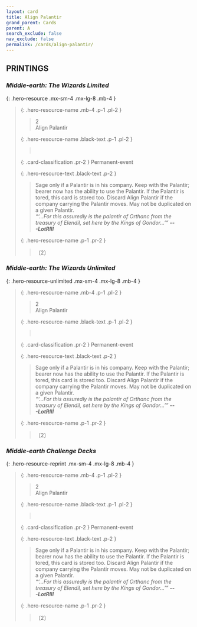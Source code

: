 ```yaml
---
layout: card
title: Align Palantir
grand_parent: Cards
parent: A
search_exclude: false
nav_exclude: false
permalink: /cards/align-palantir/
---
```


## PRINTINGS


### _Middle-earth: The Wizards Limited_

{: .hero-resource .mx-sm-4 .mx-lg-8 .mb-4 }
> {: .hero-resource-name .mb-4 .p-1 .pl-2 }
> > <div class="card-mp">2</div>
> > <div class="card-name">Align Palantir</div>
>
> {: .hero-resource-name .black-text .p-1 .pl-2 }
> > &nbsp;
>
> {: .card-classification .pr-2 }
> Permanent-event
>
> {: .hero-resource-text .black-text .p-2 }
> > Sage only if a Palantir is in his company. Keep with the Palantir; bearer now has the ability to use the Palantir. If the Palantir is tored, this card is stored too. Discard Align Palantir if the company carrying the Palantir moves. May not be duplicated on a given Palantir. <br>_“‘...For this assuredly is the palantir of Orthanc from the treasury of Elendil, set here by the Kings of Gondor...’”_ ***---&#65279;LotRIII*** 
> 
> {: .hero-resource-name .p-1 .pr-2 }
> > <div class="card-shield"></div>
> > <div class="card-corruption">〔2〕</div>

### _Middle-earth: The Wizards Unlimited_

{: .hero-resource-unlimited .mx-sm-4 .mx-lg-8 .mb-4 }
> {: .hero-resource-name .mb-4 .p-1 .pl-2 }
> > <div class="card-mp">2</div>
> > <div class="card-name">Align Palantir</div>
>
> {: .hero-resource-name .black-text .p-1 .pl-2 }
> > &nbsp;
>
> {: .card-classification .pr-2 }
> Permanent-event
>
> {: .hero-resource-text .black-text .p-2 }
> > Sage only if a Palantir is in his company. Keep with the Palantir; bearer now has the ability to use the Palantir. If the Palantir is tored, this card is stored too. Discard Align Palantir if the company carrying the Palantir moves. May not be duplicated on a given Palantir. <br>_“‘...For this assuredly is the palantir of Orthanc from the treasury of Elendil, set here by the Kings of Gondor...’”_ ***---&#65279;LotRIII*** 
> 
> {: .hero-resource-name .p-1 .pr-2 }
> > <div class="card-shield"></div>
> > <div class="card-corruption">〔2〕</div>

### _Middle-earth Challenge Decks_

{: .hero-resource-reprint .mx-sm-4 .mx-lg-8 .mb-4 }
> {: .hero-resource-name .mb-4 .p-1 .pl-2 }
> > <div class="card-mp">2</div>
> > <div class="card-name">Align Palantir</div>
>
> {: .hero-resource-name .black-text .p-1 .pl-2 }
> > &nbsp;
>
> {: .card-classification .pr-2 }
> Permanent-event
>
> {: .hero-resource-text .black-text .p-2 }
> > Sage only if a Palantir is in his company. Keep with the Palantir; bearer now has the ability to use the Palantir. If the Palantir is tored, this card is stored too. Discard Align Palantir if the company carrying the Palantir moves. May not be duplicated on a given Palantir. <br>_“‘...For this assuredly is the palantir of Orthanc from the treasury of Elendil, set here by the Kings of Gondor...’”_ ***---&#65279;LotRIII*** 
> 
> {: .hero-resource-name .p-1 .pr-2 }
> > <div class="card-shield"></div>
> > <div class="card-corruption">〔2〕</div>
